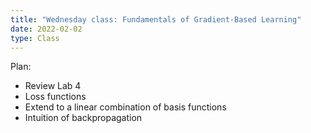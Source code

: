 ```yaml
---
title: "Wednesday class: Fundamentals of Gradient-Based Learning"
date: 2022-02-02
type: Class
---
```


Plan:

- Review Lab 4
- Loss functions
- Extend to a linear combination of basis functions
- Intuition of backpropagation
